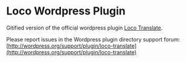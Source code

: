 # Loco Wordpress Plugin

Gitified version of the official wordpress plugin [Loco Translate](http://wordpress.org/plugins/loco-translate/).

Please report issues in the Wordpress plugin directory support forum:  
[http://wordpress.org/support/plugin/loco-translate](http://wordpress.org/support/plugin/loco-translate)

